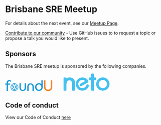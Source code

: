 # Brisbane SRE Meetup

For details about the next event, see our [Meetup Page](https://www.meetup.com/en-AU/Brisbane-Site-Reliability-Engineering-Meetup-Group/).

[Contribute to our community](https://github.com/Brisbane-SRE/meetups/issues/new) - Use GitHub issues to to request a topic or propose a talk you would like to present. 

## Sponsors

The Brisbane SRE meetup is sponsored by the following companies.

<a href="https://foundu.com.au/" style="padding-right: 30px"><img src="images/foundU.png" alt="foundU"></a>
<a href="https://www.neto.com.au/" style="padding-right: 30px"><img src="images/neto.svg?sanitize=true" width="150" alt="neto"></a>

## Code of conduct

View our Code of Conduct [here](./code-of-conduct.md)
